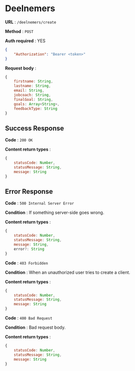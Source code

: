 # Deelnemers

**URL** : `/deelnemers/create`

**Method** : `POST`

**Auth required** : YES
```json
{
    "Authorization": "Bearer <token>"
}
```

**Request body** :
```js
{
    firstname: String,
    lastname: String,
    email: String,
    jobcoach: String,
    finalGoal: String,
    goals: Array<String>,
    feedbackType: String
}
```

## Success Response

**Code** : `200 OK`

**Content return types** :

```js
{
    statusCode: Number,
    statusMessage: String,
    message: String
}
```

## Error Response

**Code** : `500 Internal Server Error`

**Condition** : If something server-side goes wrong.

**Content return types** :

```js
{
    statusCode: Number,
    statusMessage: String,
    message: String,
    error?: String
}
```

**Code** : `403 Forbidden`

**Condition** : When an unauthorized user tries to create a client.

**Content return types** :

```js
{
    statusCode: Number,
    statusMessage: String,
    message: String
}
```

**Code** : `400 Bad Request`

**Condition** : Bad request body.

**Content return types** :

```js
{
    statusCode: Number,
    statusMessage: String,
    message: String
}
```